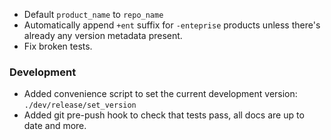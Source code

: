 - Default `product_name` to `repo_name`
- Automatically append `+ent` suffix for `-enteprise` products unless there's already
  any version metadata present.
- Fix broken tests.

### Development

- Added convenience script to set the current development version: `./dev/release/set_version`
- Added git pre-push hook to check that tests pass, all docs are up to date and more.

